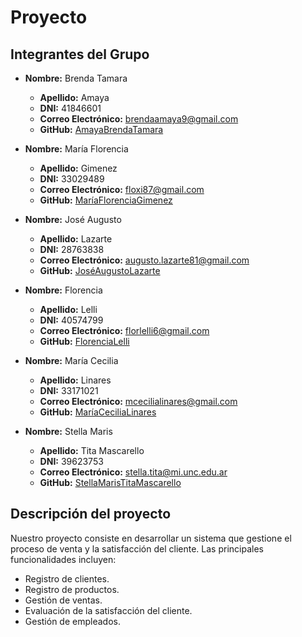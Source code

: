 # Proyecto

## Integrantes del Grupo

- **Nombre:** Brenda Tamara 
  - **Apellido:** Amaya
  - **DNI:** 41846601
  - **Correo Electrónico:** brendaamaya9@gmail.com 
  - **GitHub:** [AmayaBrendaTamara](https://github.com/amayabren)

- **Nombre:** María Florencia
  - **Apellido:** Gimenez
  - **DNI:** 33029489
  - **Correo Electrónico:** floxi87@gmail.com
  - **GitHub:** [MaríaFlorenciaGimenez](https://github.com/Floxi87)

- **Nombre:** José Augusto
  - **Apellido:** Lazarte
  - **DNI:** 28763838
  - **Correo Electrónico:** augusto.lazarte81@gmail.com
  - **GitHub:** [JoséAugustoLazarte](https://github.com/AugustoLaz)

- **Nombre:** Florencia
  - **Apellido:** Lelli
  - **DNI:** 40574799
  - **Correo Electrónico:** florlelli6@gmail.com
  - **GitHub:** [FlorenciaLelli](https://github.com/florlelli)

- **Nombre:** María Cecilia
  - **Apellido:** Linares
  - **DNI:** 33171021
  - **Correo Electrónico:** mcecilialinares@gmail.com
  - **GitHub:** [MaríaCeciliaLinares](https://github.com/cecilinares)

- **Nombre:** Stella Maris
  - **Apellido:** Tita Mascarello
  - **DNI:** 39623753
  - **Correo Electrónico:** stella.tita@mi.unc.edu.ar
  - **GitHub:** [StellaMarisTitaMascarello](https://github.com/StellaTita)



## Descripción del proyecto
Nuestro proyecto consiste en desarrollar un sistema que gestione el proceso de venta y la satisfacción del cliente. Las principales funcionalidades incluyen:

- Registro de clientes.
- Registro de productos.
- Gestión de ventas.
- Evaluación de la satisfacción del cliente.
- Gestión de empleados.




